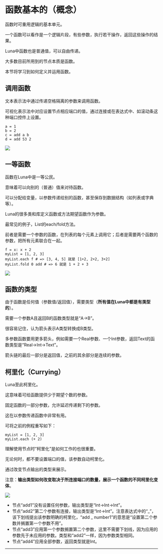 # 函数基本的（概念）
函数时可重用逻辑的基本单元。

一个函数可以看作是一个逻辑片段，有些参数，执行若干操作，返回这些操作的结果。

Luna中函数也是普通值，可以自由传递。

大多数目前所用到的节点本质是函数。

本节将学习到如何定义并运用函数。

## 调用函数
文本表示法中通过传递空格隔离的参数来调用函数。

可视化表示法中对应设置节点相应端口的值，通过连接或在表达式中、如滚动条这种端口控件上设置。

	a = 1
	b = 2
	c = add a b
	d = add 53 2

![][0]

## 一等函数
函数在Luna中是一等公民。

意味着可以向别的（普通）值来对待函数。

可以分配给变量，以参数传递给别的函数，甚至保存到数据结构（如列表或字典等）。

Luna的很多类和库定义函数或方法期望函数作为参数。

最常见的例子，List的each/fold方法。

前者是需要一个参数的函数，在列表的每个元素上调用它；后者是需要两个函数的参数，把所有元素联合在一起。

	f = x: x + 2
	myList = [1, 2, 3]
	myList.each f # => [3, 4, 5] 就是 [1+2, 2+2, 3+2]
	myList.fold 0 add # => 6 就是 1 + 2 + 3

![][1]

## 函数的类型
由于函数是任何值（参数值/返回值），需要类型（**所有值在Luna中都是有类型的**）。

需要一个参数A且返回B的函数类型就是“A->B”。

很容易记住，认为箭头表示A类型转换成B类型。

多参数函数要用更多箭头，例如需要一个Real参数、一个Int参数，返回Text的函数类型是“Real->Int->Text”。

箭头链的最后一部分是返回值，之前的其余部分是连续的参数。

## 柯里化（Currying）
Luna至此柯里化。

这意味着可给函数提供少于期望个数的参数。

固定函数的一部分参数，允许延迟传递剩下的参数。

这在以参数传递函数中非常有用。

可将之前的例程重写如下：

	myList = [1, 2, 3]
	myList.each (+ 2)

理解使用节点时“柯里化”是如何工作的也很重要。

无论何时，都不要设置端口的值，该参数自动柯里化。

通过改变节点输出的类型来展示。

注意：**输出类型如何改变取决于所连接端口的数量，展示一个函数的不同柯里化变体**。

![][3]

- 节点“add1”没有设置任何参数，输出类型是“Int->Int->Int”。
- 节点“add2”第二个参数有连接，输出类型是“Int->Int”。注意表达式中的“_”，该下划线提出该参数明确的柯里化，“add _ number1”的意思是“设置第二个参数并搁置第一个参数不用”。
- 节点“add3”应用第一个参数搁置第二个参数，这里不需要下划线，因为应用的参数先于未应用的参数。类型和“add2”一样，因为参数类型相同。
- 节点“add4”应用全部参数，返回类型就是Int。

---
[0]:./images/calling-functions.png
[1]:./images/first-class-citizen.png
[3]:./images/curried-function.png